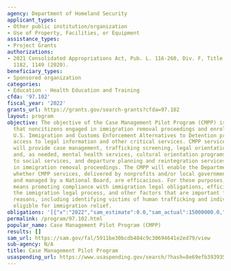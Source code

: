 ```yaml
---
agency: Department of Homeland Security
applicant_types:
- Other public institution/organization
- Use of Property, Facilities, or Equipment
assistance_types:
- Project Grants
authorizations:
- 2021 Consolidated Appropriations Act, Pub. L. 116-260, Div. F, Title I, 134 Stat.
  1182, 1149 (2020).
beneficiary_types:
- Sponsored organization
categories:
- Education - Health Education and Training
cfda: '97.102'
fiscal_year: '2022'
grants_url: https://grants.gov/search-grants?cfda=97.102
layout: program
objective: The objective of the Case Management Pilot Program (CMPP) is to ensure
  that noncitizens engaged in immigration removal proceedings and enrolled in the
  U.S. Immigration and Customs Enforcement Alternatives to Detention program have
  access to legal information and other critical services. CMPP service providers
  will provide case management, trafficking screening, legal orientation programs,
  and, as needed, mental health services, cultural orientation programs, connection
  to social services, and departure planning and reintegration services to noncitizens
  in immigration removal proceedings. The CMPP will enable the Department to determine
  whether CMPP services, delivered by nonprofits and/or local governments and overseen
  and managed by a National Board, are efficacious. For these purposes, efficacious
  means promoting compliance with immigration legal obligations, efficiencies within
  the immigration legal process, and other factors that are important for humanitarian
  reasons, including identifying victims of human trafficking and individuals potentially
  eligible for immigration relief.
obligations: '[{"x":"2022","sam_estimate":0.0,"sam_actual":15000000.0,"usa_spending_actual":5000000.0},{"x":"2023","sam_estimate":20000000.0,"sam_actual":0.0,"usa_spending_actual":15000000.0},{"x":"2024","sam_estimate":15000000.0,"sam_actual":0.0,"usa_spending_actual":20000000.0}]'
permalink: /program/97.102.html
popular_name: Case Management Pilot Program (CMPP)
results: []
sam_url: https://sam.gov/fal/5911be30bcdb484c9c30694641e2ed79/view
sub-agency: N/A
title: Case Management Pilot Program
usaspending_url: https://www.usaspending.gov/search/?hash=8e69efb393935643086af103b23b04c3
---
```


